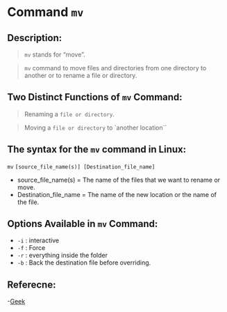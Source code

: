 # Command  `mv`

 ## Description: 

   > `mv` stands for “move”.

   > `mv` command to move files and directories from one directory to another or to rename a file or directory. 

 ## Two Distinct Functions of `mv` Command: 

   > Renaming a `file or directory`.

   >  Moving a `file or directory` to `another location``     

 ## The syntax for the `mv` command in Linux:

`mv` `[source_file_name(s)] [Destination_file_name]`

  - source_file_name(s) = The name of the files that we want to   rename or move.
  - Destination_file_name = The name of the new location or the name of the file.

 ## Options Available in `mv` Command:
  - `-i` : interactive 
  - `-f` : Force
  - `-r` : everything inside the folder
  - `-b` :  Back the destination file before overriding.


 ## Referecne:
-[Geek](https://www.geeksforgeeks.org/mv-command-linux-examples/)

